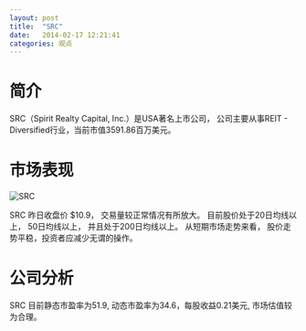 ```yaml
---
layout: post
title:  "SRC"
date:   2014-02-17 12:21:41
categories: 观点
---
```


# 简介
SRC（Spirit Realty Capital, Inc.）是USA著名上市公司，
公司主要从事REIT - Diversified行业，当前市值3591.86百万美元。

# 市场表现

![SRC](http://finviz.com/chart.ashx?t=SRC&ty=c&ta=1&p=d&s=l)

SRC 昨日收盘价 $10.9，
交易量较正常情况有所放大。
目前股价处于20日均线以上，
50日均线以上，
并且处于200日均线以上。
从短期市场走势来看，
股价走势平稳，投资者应减少无谓的操作。

# 公司分析
SRC 目前静态市盈率为51.9, 动态市盈率为34.6，每股收益0.21美元,
市场估值较为合理。
